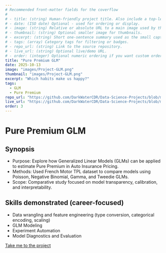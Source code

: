 ```yaml
---
# Recommended front-matter fields for the coverflow
#
# - title: (string) Human-friendly project title. Also include a top-level H1 in the body for compatibility with simple extractors.
# - date: (ISO date) Optional - used for ordering or display.
# - image: (string) Relative or absolute URL to a main image used by the coverflow. Prefer a path accessible from the `temp/` folder when previewing locally (e.g. `../images/my-image.jpg`).
# - thumbnail: (string) Optional smaller image for thumbnails.
# - excerpt: (string) Short one-sentence summary used as the small caption under the coverflow title.
# - tags: (array) Category tags for filtering or badges.
# - repo_url: (string) Link to the source repository.
# - live_url: (string) Optional live/demo URL.
# - order: (integer) Optional numeric ordering if you want custom ordering.
title: "Pure Premium GLM"
date: 2025-10-13
image: "images/Project-GLM.png"
thumbnail: "images/Project-GLM.png"
excerpt: "Which habits make us happy?"
tags:
  - GLM
  - Pure Premium
repo_url: "https://github.com/DarkWaterCDR/Data-Science-Projects/blob/main/docs/projects/Project-GLM.md"
live_url: "https://github.com/DarkWaterCDR/Data-Science-Projects/blob/main/docs/projects/Project-GLM.md"
order: 3
---
```


# Pure Premium GLM

## Synopsis
- Purpose: Explore how Generalized Linear Models (GLMs) can be applied to estimate Pure Premium in Auto Insurance Pricing.
- Methods: Used French Motor TPL dataset to compare models using Poisson, Negative Binomial, Gamma, and Tweedie GLMs.
- Scope: Comparative study focused on model transparency, calibration, and interpretability.

## Skills demonstrated (career-focused)
- Data wrangling and feature engineering (type conversion, categorical encoding, scaling)
- GLM Modeling
- Experiment Automation
- Model Diagnostics and Evaluation

[Take me to the project](https://github.com/DarkWaterCDR/Data-Science-Projects/blob/main/pure-premium-glm/Pure-Premium-GLM.md)